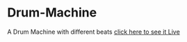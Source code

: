 # Drum-Machine
A Drum Machine with different beats
[click here to see it Live](https://github.com/Egwu-Francis/Drum-Machine)
